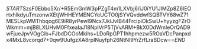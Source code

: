 $START$SzsF0Ebbo5Xr/+R5EmGmW3pPZgT4m1LXVbj6/iJ0iYU1JIMZp8Z6lEOrtxhlkdyuTmzonwXEtjWHHEYMENCYeUCTO0jSYVQvddwfSQBTVY68wZ71MESLkpWMThbqog6E9iR8yrPewI9Ncx7JklJvIB44FrcipiOkSwU+hyyzgFZrOWkmm+mjB8LXUHvM0FfxeaIaJ18NplVrP5TjVvARM+BkX0DdWmIeOrQAD9wFjueJpvVOgCib+FJbdDCOoMkihs+LDoRpGPT1hhpmezw5ROaVDcPanpxdx4MxL8vcorqd7+0qw9UufgzXA8rpINuyfph26NtNI9YrZrfLraBDcw==$END$